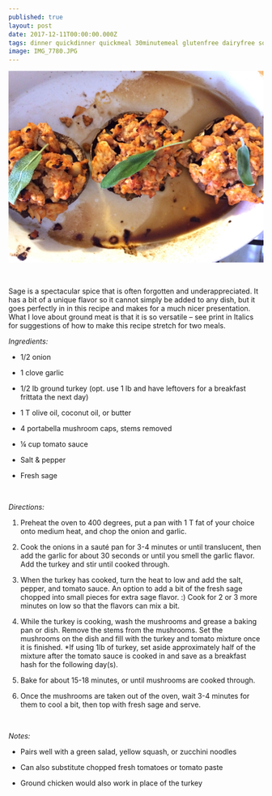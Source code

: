 ```yaml
---
published: true
layout: post
date: 2017-12-11T00:00:00.000Z
tags: dinner quickdinner quickmeal 30minutemeal glutenfree dairyfree soyfree grainfree paleo sage turkey lowfat
image: IMG_7780.JPG
---
```


![IMG_7780.JPG](/content/IMG_7780.JPG)

<br>

Sage is a spectacular spice that is often forgotten and underappreciated. It has a bit of a unique flavor so it cannot simply be added to any dish, but it goes perfectly in in this recipe and makes for a much nicer presentation.  What I love about ground meat is that it is so versatile – see print in Italics for suggestions of how to make this recipe stretch for two meals.




*Ingredients:*

* 1/2 onion

* 1 clove garlic

* 1/2 lb ground turkey (opt. use 1 lb and have leftovers for a breakfast frittata the next day)

* 1 T olive oil, coconut oil, or butter 

* 4 portabella mushroom caps, stems removed

* ¼ cup tomato sauce

* Salt & pepper

* Fresh sage

<br>

*Directions:*

1.	Preheat the oven to 400 degrees, put a pan with 1 T fat of your choice onto medium heat, and chop the onion and garlic.

2.	Cook the onions in a sauté pan for 3-4 minutes or until translucent, then add the garlic for about 30 seconds or until you smell the garlic flavor. Add the turkey and stir until cooked through. 

3.	When the turkey has cooked, turn the heat to low and add the salt, pepper, and tomato sauce. An option to add a bit of the fresh sage chopped into small pieces for extra sage flavor. :) Cook for 2 or 3 more minutes on low so that the flavors can mix a bit.

4.	While the turkey is cooking, wash the mushrooms and grease a baking pan or dish. Remove the stems from the mushrooms. Set the mushrooms on the dish and fill with the turkey and tomato mixture once it is finished. *If using 1lb of turkey, set aside approximately half of the mixture after the tomato sauce is cooked in and save as a breakfast hash for the following day(s).

5.	Bake for about 15-18 minutes, or until mushrooms are cooked through.

6.	Once the mushrooms are taken out of the oven, wait 3-4 minutes for them to cool a bit, then top with fresh sage and serve.

<br>

*Notes:*

* Pairs well with a green salad, yellow squash, or zucchini noodles

* Can also substitute chopped fresh tomatoes or tomato paste

* Ground chicken would also work in place of the turkey
